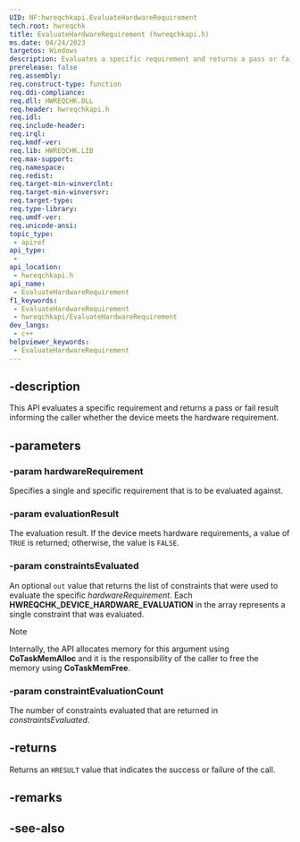 ```yaml
---
UID: NF:hwreqchkapi.EvaluateHardwareRequirement
tech.root: hwreqchk
title: EvaluateHardwareRequirement (hwreqchkapi.h)
ms.date: 04/24/2023
targetos: Windows
description: Evaluates a specific requirement and returns a pass or fail result informing the caller whether the device meets the hardware requirement.
prerelease: false
req.assembly: 
req.construct-type: function
req.ddi-compliance: 
req.dll: HWREQCHK.DLL
req.header: hwreqchkapi.h
req.idl: 
req.include-header: 
req.irql: 
req.kmdf-ver: 
req.lib: HWREQCHK.LIB
req.max-support: 
req.namespace: 
req.redist: 
req.target-min-winverclnt: 
req.target-min-winversvr: 
req.target-type: 
req.type-library: 
req.umdf-ver: 
req.unicode-ansi: 
topic_type:
 - apiref
api_type:
 - 
api_location:
 - hwreqchkapi.h
api_name:
 - EvaluateHardwareRequirement
f1_keywords:
 - EvaluateHardwareRequirement
 - hwreqchkapi/EvaluateHardwareRequirement
dev_langs:
 - c++
helpviewer_keywords:
 - EvaluateHardwareRequirement
---
```


## -description

This API evaluates a specific requirement and returns a pass or fail result informing the caller whether the device meets the hardware requirement.

## -parameters

### -param hardwareRequirement

Specifies a single and specific requirement that is to be evaluated against.

### -param evaluationResult

The evaluation result. If the device meets hardware requirements, a value of `TRUE` is returned; otherwise, the value is `FALSE`.

### -param constraintsEvaluated

An optional `out` value that returns the list of constraints that were used to evaluate the specific *hardwareRequirement*. Each **HWREQCHK_DEVICE_HARDWARE_EVALUATION** in the array represents a single constraint that was evaluated.

>[!NOTE]
>Internally, the API allocates memory for this argument using **CoTaskMemAlloc** and it is the responsibility of the caller to free the memory using **CoTaskMemFree**.

### -param constraintEvaluationCount

The number of constraints evaluated that are returned in *constraintsEvaluated*.

## -returns

Returns an `HRESULT` value that indicates the success or failure of the call.

## -remarks

## -see-also
